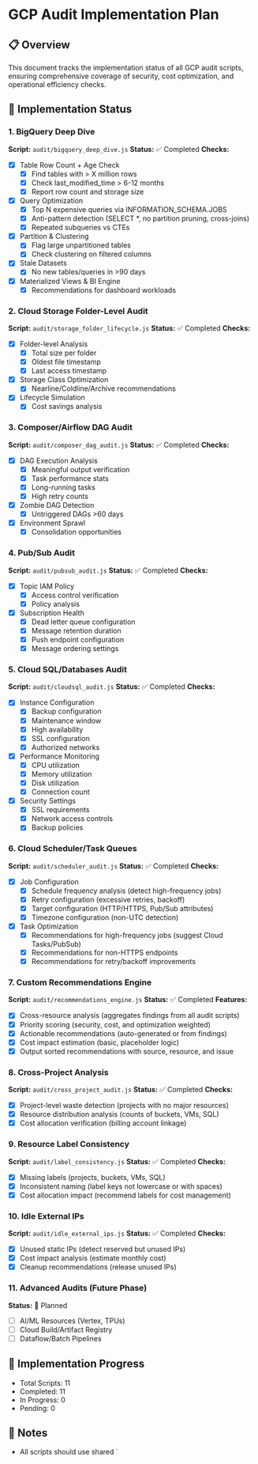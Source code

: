 # GCP Audit Implementation Plan

## 📋 Overview
This document tracks the implementation status of all GCP audit scripts, ensuring comprehensive coverage of security, cost optimization, and operational efficiency checks.

## 🎯 Implementation Status

### 1. BigQuery Deep Dive
**Script:** `audit/bigquery_deep_dive.js`
**Status:** ✅ Completed
**Checks:**
- [x] Table Row Count + Age Check
  - [x] Find tables with > X million rows
  - [x] Check last_modified_time > 6-12 months
  - [x] Report row count and storage size
- [x] Query Optimization
  - [x] Top N expensive queries via INFORMATION_SCHEMA.JOBS
  - [x] Anti-pattern detection (SELECT *, no partition pruning, cross-joins)
  - [x] Repeated subqueries vs CTEs
- [x] Partition & Clustering
  - [x] Flag large unpartitioned tables
  - [x] Check clustering on filtered columns
- [x] Stale Datasets
  - [x] No new tables/queries in >90 days
- [x] Materialized Views & BI Engine
  - [x] Recommendations for dashboard workloads

### 2. Cloud Storage Folder-Level Audit
**Script:** `audit/storage_folder_lifecycle.js`
**Status:** ✅ Completed
**Checks:**
- [x] Folder-level Analysis
  - [x] Total size per folder
  - [x] Oldest file timestamp
  - [x] Last access timestamp
- [x] Storage Class Optimization
  - [x] Nearline/Coldline/Archive recommendations
- [x] Lifecycle Simulation
  - [x] Cost savings analysis

### 3. Composer/Airflow DAG Audit
**Script:** `audit/composer_dag_audit.js`
**Status:** ✅ Completed
**Checks:**
- [x] DAG Execution Analysis
  - [x] Meaningful output verification
  - [x] Task performance stats
  - [x] Long-running tasks
  - [x] High retry counts
- [x] Zombie DAG Detection
  - [x] Untriggered DAGs >60 days
- [x] Environment Sprawl
  - [x] Consolidation opportunities

### 4. Pub/Sub Audit
**Script:** `audit/pubsub_audit.js`
**Status:** ✅ Completed
**Checks:**
- [x] Topic IAM Policy
  - [x] Access control verification
  - [x] Policy analysis
- [x] Subscription Health
  - [x] Dead letter queue configuration
  - [x] Message retention duration
  - [x] Push endpoint configuration
  - [x] Message ordering settings

### 5. Cloud SQL/Databases Audit
**Script:** `audit/cloudsql_audit.js`
**Status:** ✅ Completed
**Checks:**
- [x] Instance Configuration
  - [x] Backup configuration
  - [x] Maintenance window
  - [x] High availability
  - [x] SSL configuration
  - [x] Authorized networks
- [x] Performance Monitoring
  - [x] CPU utilization
  - [x] Memory utilization
  - [x] Disk utilization
  - [x] Connection count
- [x] Security Settings
  - [x] SSL requirements
  - [x] Network access controls
  - [x] Backup policies

### 6. Cloud Scheduler/Task Queues
**Script:** `audit/scheduler_audit.js`
**Status:** ✅ Completed
**Checks:**
- [x] Job Configuration
  - [x] Schedule frequency analysis (detect high-frequency jobs)
  - [x] Retry configuration (excessive retries, backoff)
  - [x] Target configuration (HTTP/HTTPS, Pub/Sub attributes)
  - [x] Timezone configuration (non-UTC detection)
- [x] Task Optimization
  - [x] Recommendations for high-frequency jobs (suggest Cloud Tasks/PubSub)
  - [x] Recommendations for non-HTTPS endpoints
  - [x] Recommendations for retry/backoff improvements

### 7. Custom Recommendations Engine
**Script:** `audit/recommendations_engine.js`
**Status:** ✅ Completed
**Features:**
- [x] Cross-resource analysis (aggregates findings from all audit scripts)
- [x] Priority scoring (security, cost, and optimization weighted)
- [x] Actionable recommendations (auto-generated or from findings)
- [x] Cost impact estimation (basic, placeholder logic)
- [x] Output sorted recommendations with source, resource, and issue

### 8. Cross-Project Analysis
**Script:** `audit/cross_project_audit.js`
**Status:** ✅ Completed
**Checks:**
- [x] Project-level waste detection (projects with no major resources)
- [x] Resource distribution analysis (counts of buckets, VMs, SQL)
- [x] Cost allocation verification (billing account linkage)

### 9. Resource Label Consistency
**Script:** `audit/label_consistency.js`
**Status:** ✅ Completed
**Checks:**
- [x] Missing labels (projects, buckets, VMs, SQL)
- [x] Inconsistent naming (label keys not lowercase or with spaces)
- [x] Cost allocation impact (recommend labels for cost management)

### 10. Idle External IPs
**Script:** `audit/idle_external_ips.js`
**Status:** ✅ Completed
**Checks:**
- [x] Unused static IPs (detect reserved but unused IPs)
- [x] Cost impact analysis (estimate monthly cost)
- [x] Cleanup recommendations (release unused IPs)

### 11. Advanced Audits (Future Phase)
**Status:** 📅 Planned
- [ ] AI/ML Resources (Vertex, TPUs)
- [ ] Cloud Build/Artifact Registry
- [ ] Dataflow/Batch Pipelines

## 🔄 Implementation Progress
- Total Scripts: 11
- Completed: 11
- In Progress: 0
- Pending: 0

## 📝 Notes
- All scripts should use shared `